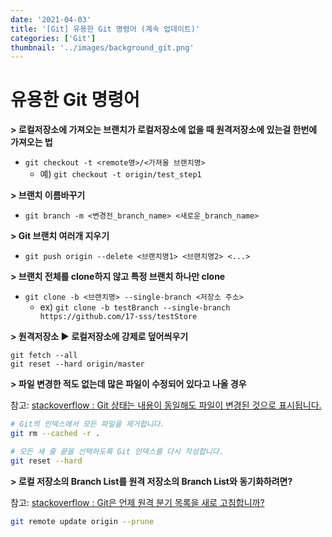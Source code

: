 ```yaml
---
date: '2021-04-03'
title: '[Git] 유용한 Git 명령어 (계속 업데이트)'
categories: ['Git']
thumbnail: '../images/background_git.png'
---
```


# 유용한 Git 명령어

**> 로컬저장소에 가져오는 브랜치가 로컬저장소에 없을 때 원격저장소에 있는걸 한번에 가져오는 법**

-   `git checkout -t <remote명>/<가져올 브랜치명>`
    -   예) `git checkout -t origin/test_step1`

**> 브랜치 이름바꾸기**

-   `git branch -m <변경전_branch_name> <새로운_branch_name>`

**> Git 브랜치 여러개 지우기**

-   `git push origin --delete <브랜치명1> <브랜치명2> <...>`

**> 브랜치 전체를 clone하지 않고 특정 브랜치 하나만 clone**

-   `git clone -b <브랜치명> --single-branch <저장소 주소>`
    -   ex) `git clone -b testBranch --single-branch https://github.com/17-sss/testStore`

**> 원격저장소 ▶︎ 로컬저장소에 강제로 덮어씌우기**

```
git fetch --all
git reset --hard origin/master
```

**> 파일 변경한 적도 없는데 많은 파일이 수정되어 있다고 나올 경우**

참고: [stackoverflow : Git 상태는 내용이 동일해도 파일이 변경된 것으로 표시됩니다.](https://stackoverflow.com/questions/5787937/git-status-shows-files-as-changed-even-though-contents-are-the-same)

```sh
# Git의 인덱스에서 모든 파일을 제거합니다.
git rm --cached -r .

# 모든 새 줄 끝을 선택하도록 Git 인덱스를 다시 작성합니다.
git reset --hard
```

**> 로컬 저장소의 Branch List를 원격 저장소의 Branch List와 동기화하려면?**

참고: [stackoverflow : Git은 언제 원격 분기 목록을 새로 고침합니까?](https://stackoverflow.com/questions/36358265/when-does-git-refresh-the-list-of-remote-branches)
```sh
git remote update origin --prune
```

